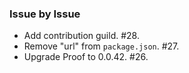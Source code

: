 ### Issue by Issue

 * Add contribution guild. #28.
 * Remove "url" from `package.json`. #27.
 * Upgrade Proof to 0.0.42. #26.
